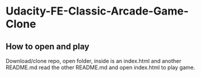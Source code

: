 # Udacity-FE-Classic-Arcade-Game-Clone

## How to open and play

Download/clone repo,
open folder, inside is an index.html and another README.md
read the other README.md and open index.html to play game.
